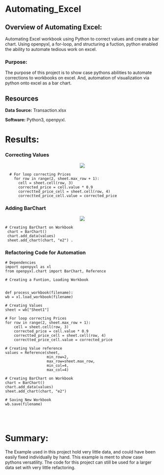# Automating_Excel

## Overview of Automating Excel:
Automating Excel workbook using Python to correct values and create a bar chart. Using openpyxl, a for-loop, and structuring a fuction, python enabled the ability to automate tedious work on excel. 


### Purpose:
The purpose of this project is to show case pythons abilities to automate corrections to workbooks on excel. And, automation of visualization via python onto excel as a bar chart.


## Resources
**Data Source:** Transaction.xlsx

**Software:** Python3, openpyxl.

# Results:

### Correcting Values

<p align="center">
  <img src="https://user-images.githubusercontent.com/98966503/192129093-d96ed84e-2626-4719-9ff9-2066d1f73ff2.png">
</p>

      # For loop correcting Prices
        for row in range(2, sheet.max_row + 1):
          cell = sheet.cell(row, 3)
          corrected_price = cell.value * 0.9
          correctted_price_cell = sheet.cell(row, 4)
          correctted_price_cell.value = corrected_price


### Adding BarChart

<p align="center">
  <img src="https://user-images.githubusercontent.com/98966503/192129094-c8a6c3de-663c-4f1b-a7f5-0add1921eb82.png">


    # Creating BarChart on Workbook
     chart = BarChart()
     chart.add_data(values)
     sheet.add_chart(chart, "e2") .


### Refactoring Code for Automation
    
    # Dependencies
    import openpyxl as xl
    from openpyxl.chart import BarChart, Reference

    # Creating a Funtion, Loading Workbook


    def process_workbook(filename):
    wb = xl.load_workbook(filename)

    # Creating Values
    sheet = wb["Sheet1"]

    # For loop correcting Prices
    for row in range(2, sheet.max_row + 1):
        cell = sheet.cell(row, 3)
        corrected_price = cell.value * 0.9
        correctted_price_cell = sheet.cell(row, 4)
        correctted_price_cell.value = corrected_price

    # Creating Value reference
    values = Reference(sheet,
                       min_row=2,
                       max_row=sheet.max_row,
                       min_col=4,
                       max_col=4)

    # Creating BarChart on Workbook
    chart = BarChart()
    chart.add_data(values)
    sheet.add_chart(chart, "e2")

    # Saving New Workbook
    wb.save(filename)
<br><br>



# Summary:
The Example used in this project hold very little data, and could have been easily fixed individually by hand. This example is ment to show case pythons versatility. The code for this project can still be used for a larger data set with very little refactoring.  
